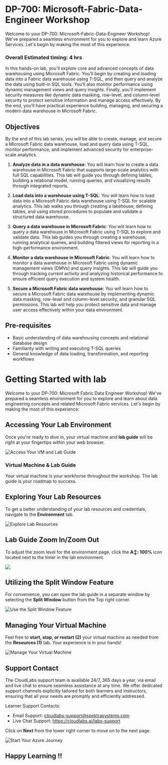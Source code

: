 # DP-700: Microsoft-Fabric-Data-Engineer Workshop

Welcome to your DP-700: Microsoft-Fabric-Data-Engineer Workshop! We've prepared a seamless environment for you to explore and learn Azure Services. Let's begin by making the most of this experience.

### Overall Estimated timing: 4 hrs

In this hands-on lab, you'll explore core and advanced concepts of data warehousing using Microsoft Fabric. You'll begin by creating and loading data into a Fabric data warehouse using T-SQL, and then query and analyze the data using built-in SQL tools. You'll also monitor performance using dynamic management views and query insights. Finally, you'll implement security measures like dynamic data masking, row-level, and column-level security to protect sensitive information and manage access effectively. By the end, you'll have practical experience building, managing, and securing a modern data warehouse in Microsoft Fabric.


## Objectives

By the end of this lab series, you will be able to create, manage, and secure a Microsoft Fabric data warehouse, load and query data using T-SQL, monitor performance, and implement advanced security for enterprise-scale analytics.

1. **Analyze data in a data warehouse**: You will learn how to create a data warehouse in Microsoft Fabric that supports large-scale analytics with full SQL capabilities. This lab will guide you through defining tables, building a relational model, running queries, and visualizing results through integrated reports.

1. **Load data into a warehouse using T-SQL**: You will learn how to load data into a Microsoft Fabric data warehouse using T-SQL for scalable analytics. This lab walks you through creating a lakehouse, defining tables, and using stored procedures to populate and validate a structured data warehouse.

1. **Query a data warehouse in Microsoft Fabric**: You will learn how to query a data warehouse in Microsoft Fabric using T-SQL to explore and validate data. This lab guides you through creating a warehouse, running analytical queries, and building filtered views for reporting in a high-performance environment.

1. **Monitor a data warehouse in Microsoft Fabric**: You will learn how to monitor a data warehouse in Microsoft Fabric using dynamic management views (DMVs) and query insights. This lab will guide you through tracking current activity and analyzing historical performance to ensure efficient query execution and system health.

1. **Secure a Microsoft Fabric data warehouse**: You will learn how to secure a Microsoft Fabric data warehouse by implementing dynamic data masking, row-level and column-level security, and granular SQL permissions. This lab will help you protect sensitive data and manage user access effectively within your data environment.


## Pre-requisites

- Basic understanding of data warehousing concepts and relational database design
- Familiarity with writing and executing T-SQL queries
- General knowledge of data loading, transformation, and reporting workflows

# Getting Started with lab
 
Welcome to your DP-700: Microsoft Fabric Data Engineer Workshop! We've prepared a seamless environment for you to explore and learn about data engineering concepts and related Microsoft Fabric services. Let's begin by making the most of this experience:
 
## Accessing Your Lab Environment
 
Once you're ready to dive in, your virtual machine and **lab guide** will be right at your fingertips within your web browser.
 
![Access Your VM and Lab Guide](../Images/dpg17.png)

### Virtual Machine & Lab Guide
 
Your virtual machine is your workhorse throughout the workshop. The lab guide is your roadmap to success.

## Exploring Your Lab Resources
 
To get a better understanding of your lab resources and credentials, navigate to the **Environment** tab.
 
![Explore Lab Resources](../Images/dpg1.png)

## Lab Guide Zoom In/Zoom Out
 
To adjust the zoom level for the environment page, click the **A↕: 100%** icon located next to the timer in the lab environment.

![](../Images/dpg2.png)

## Utilizing the Split Window Feature
 
For convenience, you can open the lab guide in a separate window by selecting the **Split Window** button from the Top right corner.
 
![Use the Split Window Feature](../Images/dpg3.png)

## Managing Your Virtual Machine
 
Feel free to **start, stop, or restart (2)** your virtual machine as needed from the **Resources (1)** tab. Your experience is in your hands!
 
![Manage Your Virtual Machine](../Images/dpg4.png)


## Support Contact
 
The CloudLabs support team is available 24/7, 365 days a year, via email and live chat to ensure seamless assistance at any time. We offer dedicated support channels explicitly tailored for both learners and instructors, ensuring that all your needs are promptly and efficiently addressed.
 
Learner Support Contacts:
 
- Email Support: cloudlabs-support@spektrasystems.com
- Live Chat Support: https://cloudlabs.ai/labs-support

Click on **Next** from the lower right corner to move on to the next page.

   ![Start Your Azure Journey](../Images/dpn2.png)

## Happy Learning !!
